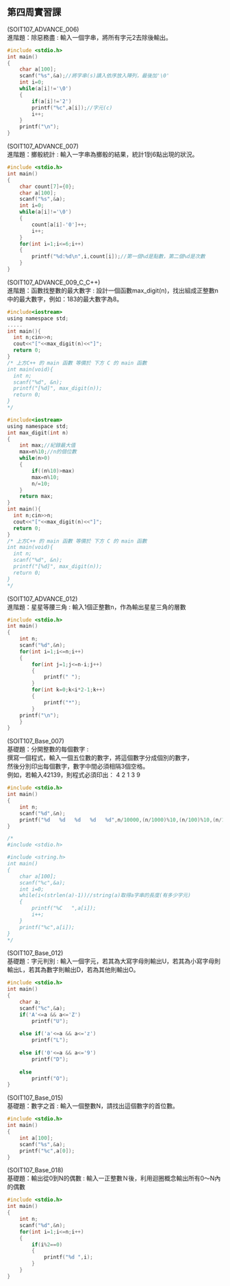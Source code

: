 ## 第四周實習課

(SOIT107_ADVANCE_006)   
進階題：除惡務盡 : 輸入一個字串，將所有字元2去除後輸出。
```c
#include <stdio.h>
int main()
{
	char a[100];
	scanf("%s",&a);//將字串(s)讀入依序放入陣列，最後加'\0'
	int i=0;
	while(a[i]!='\0')
	{
		if(a[i]!='2')
		printf("%c",a[i]);//字元(c)
		i++;
	}
	printf("\n");
}
```

(SOIT107_ADVANCE_007)   
進階題：擲骰統計 : 輸入一字串為擲骰的結果，統計1到6點出現的狀況。
```c
#include <stdio.h>
int main()
{
	char count[7]={0};
	char a[100];
	scanf("%s",&a);
	int i=0;
	while(a[i]!='\0')
	{
		count[a[i]-'0']++;
		i++;
	}
	for(int i=1;i<=6;i++)
	{
		printf("%d:%d\n",i,count[i]);//第一個%d是點數，第二個%d是次數
	}
}
```

(SOIT107_ADVANCE_009_C_C++)   
進階題：函數找整數的最大數字 : 設計一個函數max_digit(n)，找出組成正整數n中的最大數字，例如：183的最大數字為8。
```c
#include<iostream>
using namespace std;
.....
int main(){
  int n;cin>>n;
  cout<<"["<<max_digit(n)<<"]";
  return 0;
}
/* 上方C++ 的 main 函數 等價於 下方 C 的 main 函數
int main(void){
  int n;
  scanf("%d", &n);
  printf("[%d]", max_digit(n));
  return 0;
}
*/
```
```c
#include<iostream>
using namespace std;
int max_digit(int n)
{
	int max;//紀錄最大值
	max=n%10;//n的個位數
	while(n>0)
	{
		if((n%10)>max)
		max=n%10;
		n/=10;
	}
	return max;
}
int main(){
  int n;cin>>n;
  cout<<"["<<max_digit(n)<<"]";
  return 0;
}
/* 上方C++ 的 main 函數 等價於 下方 C 的 main 函數
int main(void){
  int n;
  scanf("%d", &n);
  printf("[%d]", max_digit(n));
  return 0;
}
*/
```

(SOIT107_ADVANCE_012)   
進階題：星星等腰三角 : 輸入1個正整數n，作為輸出星星三角的層數
```c
#include <stdio.h>
int main()
{
	int n;
	scanf("%d",&n);
	for(int i=1;i<=n;i++)
	{
		for(int j=1;j<=n-i;j++)
		{
			printf(" ");
		}
		for(int k=0;k<i*2-1;k++)
		{
			printf("*");
		}
	printf("\n");
	}
}
```

(SOIT107_Base_007)   
基礎題：分開整數的每個數字 :   
撰寫一個程式，輸入一個五位數的數字，將這個數字分成個別的數字，  
然後分別印出每個數字，數字中間必須相隔3個空格。  
例如，若輸入42139，則程式必須印出： 4 2 1 3 9
```c
#include <stdio.h>
int main()
{
	int n;
	scanf("%d",&n);
	printf("%d   %d   %d   %d   %d",n/10000,(n/1000)%10,(n/100)%10,(n/10)%10,(n/1)%10);
}

/*
#include <stdio.h>

#include <string.h>
int main()
{
	char a[100];
	scanf("%c",&a);
	int i=0;
	while(i<(strlen(a)-1))//string(a)取得a字串的長度(有多少字元)
	{
		printf("%C   ",a[i]);
		i++;	
	}
	printf("%c",a[i]);
}
*/
```

(SOIT107_Base_012)  
基礎題：字元判別 : 輸入一個字元，若其為大寫字母則輸出U，若其為小寫字母則輸出L，若其為數字則輸出D，若為其他則輸出O。
```c
#include <stdio.h>
int main()
{
	char a;
	scanf("%c",&a);
	if('A'<=a && a<='Z')
		printf("U");
		
	else if('a'<=a && a<='z')
		printf("L");
		
	else if('0'<=a && a<='9')
		printf("D");
		
	else
		printf("O");
}
```

(SOIT107_Base_015)   
基礎題：數字之首 : 輸入一個整數N，請找出這個數字的首位數。
```c
#include <stdio.h>
int main()
{
	int a[100];
	scanf("%s",&a);
	printf("%c",a[0]);
}
```

(SOIT107_Base_018)   
基礎題：輸出從0到N的偶數 : 輸入一正整數Ｎ後，利用迴圈概念輸出所有0～N內的偶數
```c
#include <stdio.h>
int main()
{
	int n;
	scanf("%d",&n);
	for(int i=1;i<=n;i++)
	{
		if(i%2==0)
		{
			printf("%d ",i);
		}
	}
}
```
